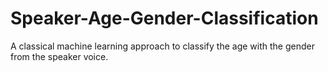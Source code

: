 # Speaker-Age-Gender-Classification
A classical machine learning approach to classify the age with the gender from the speaker voice.
